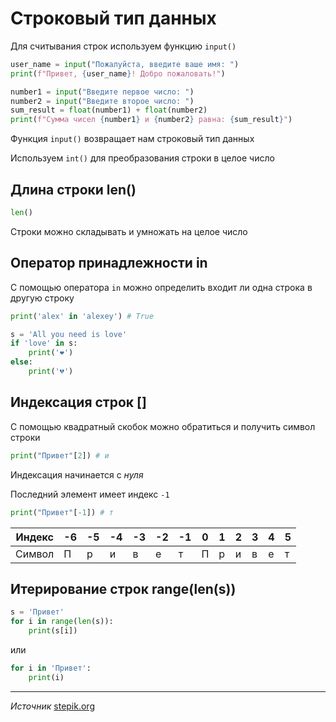 # Строковый тип данных

Для считывания строк используем функцию `input()`

```python
user_name = input("Пожалуйста, введите ваше имя: ")
print(f"Привет, {user_name}! Добро пожаловать!")
```

```python
number1 = input("Введите первое число: ")
number2 = input("Введите второе число: ")
sum_result = float(number1) + float(number2)
print(f"Сумма чисел {number1} и {number2} равна: {sum_result}")
```

Функция `input()` возвращает нам строковый тип данных

Используем `int()` для преобразования строки в целое число 

## Длина строки len()

```python
len()
```

Строки можно складывать и умножать на целое число

## Оператор принадлежности in

С помощью оператора `in` можно определить входит ли одна строка в другую строку

```python
print('alex' in 'alexey') # True
```

```python
s = 'All you need is love'
if 'love' in s:
    print('❤️')
else:
    print('💔')
```

## Индексация строк []

С помощью квадратный скобок можно обратиться и получить символ строки

```python
print("Привет"[2]) # и
```

Индексация начинается с *нуля*

Последний элемент имеет индекс `-1`

```python
print("Привет"[-1]) # т
```

| Индекс | -6 | -5 | -4 | -3 | -2 | -1 | 0 | 1 | 2 | 3 | 4 | 5 |
|--------|----|----|----|----|----|----|---|---|---|---|---|---|
| Символ | П  | р  | и  | в  | е  | т  | П | р | и | в | е | т |

## Итерирование строк range(len(s))

```python
s = 'Привет'
for i in range(len(s)):
    print(s[i])
```

или

```python
for i in 'Привет':
    print(i)
```


---

*Источник* [stepik.org](https://stepik.org/lesson/284101/step/1?unit=265440)
